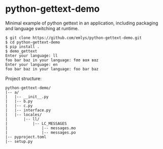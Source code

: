 # python-gettext-demo
Minimal example of python gettext in an application, including packaging and language switching at runtime.

```
$ git clone https://github.com/emlys/python-gettext-demo.git
$ cd python-gettext-demo
$ pip install .
$ demo_gettext
Enter your language: ll
foo bar baz in your language: fσσ вαя вαz
Enter your language: en
foo bar baz in your language: foo bar baz
```

Project structure:
```
python-gettext-demo/
|-- a/
|   |-- __init__.py
|   |-- b.py
|   |-- c.py
|   |-- interface.py
|   |-- locales/
|       |-- ll/
|           |-- LC_MESSAGES
|               |-- messages.mo
|               |-- messages.po
|-- pyproject.toml
|-- setup.py
```
